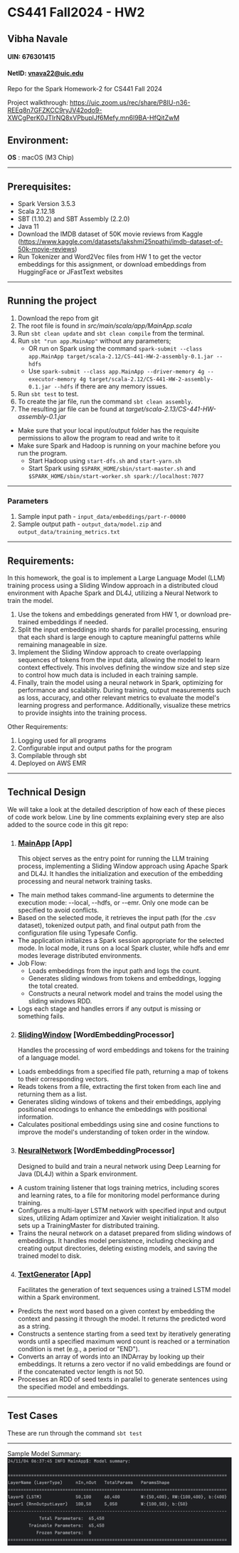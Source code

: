 # CS441 Fall2024 - HW2
## Vibha Navale
#### UIN: 676301415
#### NetID: vnava22@uic.edu

Repo for the Spark Homework-2 for CS441 Fall 2024

Project walkthrough:
https://uic.zoom.us/rec/share/P8IU-n36-REEq8n7GFZKCC9ryJV42odo9-XWCgPerK0JTIrNQ8xVPbuplJf6Mefy.mn6l9BA-HfQitZwM

## Environment:
**OS** : macOS (M3 Chip)

---

## Prerequisites:

- Spark Version 3.5.3
- Scala 2.12.18
- SBT (1.10.2) and SBT Assembly (2.2.0)
- Java 11
- Download the IMDB dataset of 50K movie reviews from Kaggle (https://www.kaggle.com/datasets/lakshmi25npathi/imdb-dataset-of-50k-movie-reviews)
- Run Tokenizer and Word2Vec files from HW 1 to get the vector embeddings for this assignment, or download embeddings from HuggingFace or JFastText websites
---

## Running the project
1) Download the repo from git
2) The root file is found in _src/main/scala/app/MainApp.scala_
3) Run `sbt clean update` and `sbt clean compile` from the terminal.
4) Run `sbt "run app.MainApp"` without any parameters;
   - OR run on Spark using the command `spark-submit --class app.MainApp target/scala-2.12/CS-441-HW-2-assembly-0.1.jar --hdfs`
   - Use `spark-submit --class app.MainApp --driver-memory 4g --executor-memory 4g target/scala-2.12/CS-441-HW-2-assembly-0.1.jar --hdfs` if there are any memory issues.
5) Run `sbt test` to test.
6) To create the jar file, run the command `sbt clean assembly`.
7) The resulting jar file can be found at _target/scala-2.13/CS-441-HW-assembly-0.1.jar_

- Make sure that your local input/output folder has the requisite permissions to allow the program to read and write to it
- Make sure Spark and Hadoop is running on your machine before you run the program. 
  - Start Hadoop using `start-dfs.sh` and `start-yarn.sh`
  - Start Spark using `$SPARK_HOME/sbin/start-master.sh` and `$SPARK_HOME/sbin/start-worker.sh spark://localhost:7077`

---

### Parameters
1. Sample input path - ```input_data/embeddings/part-r-00000```
2. Sample output path - ```output_data/model.zip``` and ```output_data/training_metrics.txt``` 

---

## Requirements:

In this homework, the goal is to implement a Large Language Model (LLM) training process using a Sliding Window approach in a distributed cloud environment with Apache Spark and DL4J, utilizing a Neural Network to train the model.
1) Use the tokens and embeddings generated from HW 1, or download pre-trained embeddings if needed.
2) Split the input embeddings into shards for parallel processing, ensuring that each shard is large enough to capture meaningful patterns while remaining manageable in size.
3) Implement the Sliding Window approach to create overlapping sequences of tokens from the input data, allowing the model to learn context effectively. This involves defining the window size and step size to control how much data is included in each training sample.
4) Finally, train the model using a neural network in Spark, optimizing for performance and scalability. During training, output measurements such as loss, accuracy, and other relevant metrics to evaluate the model's learning progress and performance. Additionally, visualize these metrics to provide insights into the training process.

Other Requirements:

1) Logging used for all programs
2) Configurable input and output paths for the program
3) Compilable through sbt
4) Deployed on AWS EMR

---

## Technical Design

We will take a look at the detailed description of how each of these pieces of code work below. Line by line comments explaining every step are also added to the source code in this git repo:

1) ### [MainApp](src/main/scala/app/MainApp.scala) [App]
    This object serves as the entry point for running the LLM training process, implementing a Sliding Window approach using Apache Spark and DL4J. It handles the initialization and execution of the embedding processing and neural network training tasks.
- The main method takes command-line arguments to determine the execution mode: --local, --hdfs, or --emr. Only one mode can be specified to avoid conflicts.
- Based on the selected mode, it retrieves the input path (for the .csv dataset), tokenized output path, and final output path from the configuration file using Typesafe Config.
- The application initializes a Spark session appropriate for the selected mode. In local mode, it runs on a local Spark cluster, while hdfs and emr modes leverage distributed environments.
- Job Flow:
    - Loads embeddings from the input path and logs the count.
    - Generates sliding windows from tokens and embeddings, logging the total created.
    - Constructs a neural network model and trains the model using the sliding windows RDD.
- Logs each stage and handles errors if any output is missing or something fails.

2) ### [SlidingWindow](src/main/scala/WordEmbeddingProcessor/SlidingWindow.scala) [WordEmbeddingProcessor]
   Handles the processing of word embeddings and tokens for the training of a language model.
- Loads embeddings from a specified file path, returning a map of tokens to their corresponding vectors.
- Reads tokens from a file, extracting the first token from each line and returning them as a list.
- Generates sliding windows of tokens and their embeddings, applying positional encodings to enhance the embeddings with positional information.
- Calculates positional embeddings using sine and cosine functions to improve the model's understanding of token order in the window.

3) ### [NeuralNetwork](src/main/scala/WordEmbeddingProcessor/NeuralNetwork.scala) [WordEmbeddingProcessor]
   Designed to build and train a neural network using Deep Learning for Java (DL4J) within a Spark environment.
- A custom training listener that logs training metrics, including scores and learning rates, to a file for monitoring model performance during training.
- Configures a multi-layer LSTM network with specified input and output sizes, utilizing Adam optimizer and Xavier weight initialization. It also sets up a TrainingMaster for distributed training.
- Trains the neural network on a dataset prepared from sliding windows of embeddings. It handles model persistence, including checking and creating output directories, deleting existing models, and saving the trained model to disk.

4) ### [TextGenerator](src/main/scala/app/TextGenerator.scala) [App]
   Facilitates the generation of text sequences using a trained LSTM model within a Spark environment.
- Predicts the next word based on a given context by embedding the context and passing it through the model. It returns the predicted word as a string.
- Constructs a sentence starting from a seed text by iteratively generating words until a specified maximum word count is reached or a termination condition is met (e.g., a period or "END").
- Converts an array of words into an INDArray by looking up their embeddings. It returns a zero vector if no valid embeddings are found or if the concatenated vector length is not 50.
- Processes an RDD of seed texts in parallel to generate sentences using the specified model and embeddings.

---

## Test Cases
These are run through the command `sbt test`

---

Sample Model Summary:
![Summary.png](Summary.png)
